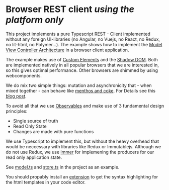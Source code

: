 # Browser REST client _using the platform only_

This project implements a pure Typescript REST - Client implemented without any
foreign UI-libraries (no Angular, no Vuejs, no React, no Redux, no lit-html, no Polymer...).
The example shows how to implement the [Model View Controller Architecture](https://aberger.at/blog/architecture/javafx/2019/10/26/mvc-pattern-javafx.html) in a browser client application.

The example makes use of [Custom Elements](https://developer.mozilla.org/en-US/docs/Web/Web_Components/Using_custom_elements) and the [Shadow DOM](https://developer.mozilla.org/en-US/docs/Web/Web_Components/Using_shadow_DOM). Both are implemented natively in all popular browsers that we are interested in, so this gives optimal performance.
Other browsers are shimmed by using webcomponents.

We do mix two simple things: mutation and asynchronicity that - when mixed together - 
can behave like [menthos and coke](https://www.youtube.com/watch?v=ZwyMcV9emmc). For Details see this [blog post](https://aberger.at/blog/typescript/mvc/2021/05/23/immutable-state.html).


To avoid all that we use [Observables](http://reactivex.io/)
and make use of 3 fundamental design principles:
- Single source of truth
- Read Only State
- Changes are made with pure functions

We use Typescript to implement this, but without the heavy overhead that would be neccessary with libraries like Redux or Immutablejs.
Although we do not use Redux, we use [immer](https://immerjs.github.io/immer/) for implemening
the producers for our read only application state.


See [model.ts](./src/model/model.ts) and [store.ts](./src/model/store.ts) in the project as an example.

You should propably install an [extension](https://marketplace.visualstudio.com/items?itemName=Tobermory.es6-string-html) to get the syntax highlighting for the html templates in your code editor.

